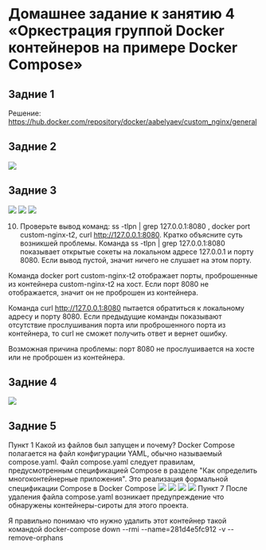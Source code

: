 # Домашнее задание к занятию 4 «Оркестрация группой Docker контейнеров на примере Docker Compose»

## Задние 1
Решение: https://hub.docker.com/repository/docker/aabelyaev/custom_nginx/general

## Задние 2
<image src="task2/1.png">

## Задние 3
<image src="task3/1.png">
<image src="task3/2.png">
<image src="task3/3.png">


10. Проверьте вывод команд: ss -tlpn | grep 127.0.0.1:8080 , docker port custom-nginx-t2, curl http://127.0.0.1:8080. Кратко объясните суть возникшей проблемы.
Команда ss -tlpn | grep 127.0.0.1:8080 показывает открытые сокеты на локальном адресе 127.0.0.1 и порту 8080. Если вывод пустой, значит ничего не слушает на этом порту.

Команда docker port custom-nginx-t2 отображает порты, проброшенные из контейнера custom-nginx-t2 на хост. Если порт 8080 не отображается, значит он не проброшен из контейнера.

Команда curl http://127.0.0.1:8080 пытается обратиться к локальному адресу и порту 8080. Если предыдущие команды показывают отсутствие прослушивания порта или проброшенного порта из контейнера, то curl не сможет получить ответ и вернет ошибку.

Возможная причина проблемы: порт 8080 не прослушивается на хосте или не проброшен из контейнера.

## Задние 4
<image src="task4/1.png">

## Задние 5
Пункт 1
Какой из файлов был запущен и почему?
Docker Compose полагается на файл конфигурации YAML, обычно называемый compose.yaml.
Файл compose.yaml следует правилам, предусмотренным спецификацией Compose в разделе "Как определить многоконтейнерные приложения". Это реализация формальной спецификации Compose в Docker Compose
<image src="task5/1.png">
<image src="task5/2.png">
<image src="task5/3.png">
<image src="task5/4.png">
Пункт 7
После удаления файла compose.yaml возникает предупреждение что обнаружены контейнеры-сироты для этого проекта. 

Я правильно понимаю что нужно удалить этот контейнер такой командой docker-compose down --rmi --name=281d4e5fc912 -v --remove-orphans
